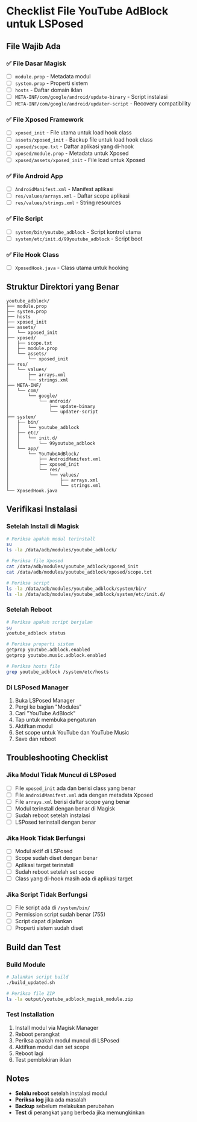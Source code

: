 # Checklist File YouTube AdBlock untuk LSPosed

## File Wajib Ada

### ✅ File Dasar Magisk
- [ ] `module.prop` - Metadata modul
- [ ] `system.prop` - Properti sistem
- [ ] `hosts` - Daftar domain iklan
- [ ] `META-INF/com/google/android/update-binary` - Script instalasi
- [ ] `META-INF/com/google/android/updater-script` - Recovery compatibility

### ✅ File Xposed Framework
- [ ] `xposed_init` - File utama untuk load hook class
- [ ] `assets/xposed_init` - Backup file untuk load hook class
- [ ] `xposed/scope.txt` - Daftar aplikasi yang di-hook
- [ ] `xposed/module.prop` - Metadata untuk Xposed
- [ ] `xposed/assets/xposed_init` - File load untuk Xposed

### ✅ File Android App
- [ ] `AndroidManifest.xml` - Manifest aplikasi
- [ ] `res/values/arrays.xml` - Daftar scope aplikasi
- [ ] `res/values/strings.xml` - String resources

### ✅ File Script
- [ ] `system/bin/youtube_adblock` - Script kontrol utama
- [ ] `system/etc/init.d/99youtube_adblock` - Script boot

### ✅ File Hook Class
- [ ] `XposedHook.java` - Class utama untuk hooking

## Struktur Direktori yang Benar

```
youtube_adblock/
├── module.prop
├── system.prop
├── hosts
├── xposed_init
├── assets/
│   └── xposed_init
├── xposed/
│   ├── scope.txt
│   ├── module.prop
│   └── assets/
│       └── xposed_init
├── res/
│   └── values/
│       ├── arrays.xml
│       └── strings.xml
├── META-INF/
│   └── com/
│       └── google/
│           └── android/
│               ├── update-binary
│               └── updater-script
├── system/
│   ├── bin/
│   │   └── youtube_adblock
│   ├── etc/
│   │   └── init.d/
│   │       └── 99youtube_adblock
│   └── app/
│       └── YouTubeAdBlock/
│           ├── AndroidManifest.xml
│           ├── xposed_init
│           └── res/
│               └── values/
│                   ├── arrays.xml
│                   └── strings.xml
└── XposedHook.java
```

## Verifikasi Instalasi

### Setelah Install di Magisk
```bash
# Periksa apakah modul terinstall
su
ls -la /data/adb/modules/youtube_adblock/

# Periksa file Xposed
cat /data/adb/modules/youtube_adblock/xposed_init
cat /data/adb/modules/youtube_adblock/xposed/scope.txt

# Periksa script
ls -la /data/adb/modules/youtube_adblock/system/bin/
ls -la /data/adb/modules/youtube_adblock/system/etc/init.d/
```

### Setelah Reboot
```bash
# Periksa apakah script berjalan
su
youtube_adblock status

# Periksa properti sistem
getprop youtube.adblock.enabled
getprop youtube.music.adblock.enabled

# Periksa hosts file
grep youtube_adblock /system/etc/hosts
```

### Di LSPosed Manager
1. Buka LSPosed Manager
2. Pergi ke bagian "Modules"
3. Cari "YouTube AdBlock"
4. Tap untuk membuka pengaturan
5. Aktifkan modul
6. Set scope untuk YouTube dan YouTube Music
7. Save dan reboot

## Troubleshooting Checklist

### Jika Modul Tidak Muncul di LSPosed
- [ ] File `xposed_init` ada dan berisi class yang benar
- [ ] File `AndroidManifest.xml` ada dengan metadata Xposed
- [ ] File `arrays.xml` berisi daftar scope yang benar
- [ ] Modul terinstall dengan benar di Magisk
- [ ] Sudah reboot setelah instalasi
- [ ] LSPosed terinstall dengan benar

### Jika Hook Tidak Berfungsi
- [ ] Modul aktif di LSPosed
- [ ] Scope sudah diset dengan benar
- [ ] Aplikasi target terinstall
- [ ] Sudah reboot setelah set scope
- [ ] Class yang di-hook masih ada di aplikasi target

### Jika Script Tidak Berfungsi
- [ ] File script ada di `/system/bin/`
- [ ] Permission script sudah benar (755)
- [ ] Script dapat dijalankan
- [ ] Properti sistem sudah diset

## Build dan Test

### Build Module
```bash
# Jalankan script build
./build_updated.sh

# Periksa file ZIP
ls -la output/youtube_adblock_magisk_module.zip
```

### Test Installation
1. Install modul via Magisk Manager
2. Reboot perangkat
3. Periksa apakah modul muncul di LSPosed
4. Aktifkan modul dan set scope
5. Reboot lagi
6. Test pemblokiran iklan

## Notes

- **Selalu reboot** setelah instalasi modul
- **Periksa log** jika ada masalah
- **Backup** sebelum melakukan perubahan
- **Test** di perangkat yang berbeda jika memungkinkan